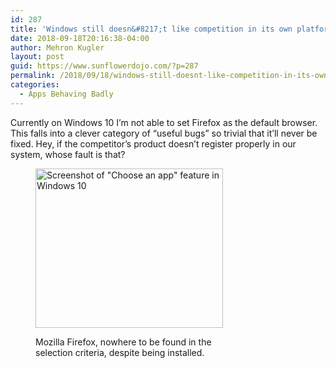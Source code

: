 ```yaml
---
id: 287
title: 'Windows still doesn&#8217;t like competition in its own platform'
date: 2018-09-18T20:16:38-04:00
author: Mehron Kugler
layout: post
guid: https://www.sunflowerdojo.com/?p=287
permalink: /2018/09/18/windows-still-doesnt-like-competition-in-its-own-platform/
categories:
  - Apps Behaving Badly
---
```

Currently on Windows 10 I&#8217;m not able to set Firefox as the default browser. This falls into a clever category of &#8220;useful bugs&#8221; so trivial that it&#8217;ll never be fixed. Hey, if the competitor&#8217;s product doesn&#8217;t register properly in our system, whose fault is that?<figure id="attachment_288" aria-describedby="caption-attachment-288" style="width: 300px" class="wp-caption aligncenter">

<img loading="lazy" class="wp-image-288 size-medium" src="https://www.sunflowerdojo.com/wp-content/uploads/2018/09/windows_hates_firefox-e1537316131652-300x255.png" alt="Screenshot of &quot;Choose an app&quot; feature in Windows 10" width="300" height="255" srcset="https://www.sunflowerdojo.com/wp-content/uploads/2018/09/windows_hates_firefox-e1537316131652-300x255.png 300w, https://www.sunflowerdojo.com/wp-content/uploads/2018/09/windows_hates_firefox-e1537316131652.png 556w" sizes="(max-width: 300px) 100vw, 300px" /> <figcaption id="caption-attachment-288" class="wp-caption-text">Mozilla Firefox, nowhere to be found in the selection criteria, despite being installed.</figcaption></figure>